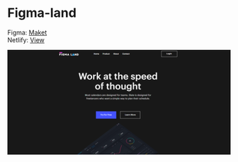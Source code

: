 # Figma-land
Figma: [Maket](https://www.figma.com/file/zHDYJc6nJjZ3X9uhvSJmyi/Figma-startup-landing-page-dark-(Community)?type=design&node-id=0-3517&mode=design&t=E1E6PZdMCn1L3jQC-0)\
Netlify: [View](https://figma-landd.netlify.app/)

![figma-land](https://github.com/bekzodxudaybergenow/figma-land/blob/master/design/figma-land.png)
